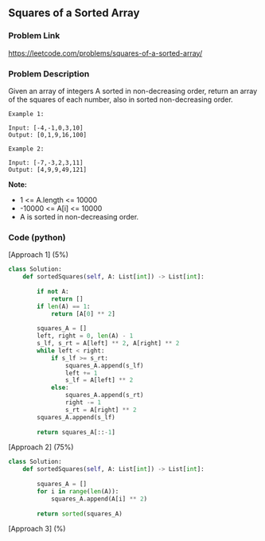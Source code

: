 ## Squares of a Sorted Array

### Problem Link

https://leetcode.com/problems/squares-of-a-sorted-array/

### Problem Description 

Given an array of integers A sorted in non-decreasing order, return an array of the squares of each number, also in sorted non-decreasing order.

```
Example 1:

Input: [-4,-1,0,3,10]
Output: [0,1,9,16,100]

```

```
Example 2:

Input: [-7,-3,2,3,11]
Output: [4,9,9,49,121]

```

**Note:**

* 1 <= A.length <= 10000
* -10000 <= A[i] <= 10000
* A is sorted in non-decreasing order.



### Code (python)

[Approach 1] (5%)

```python
class Solution:
    def sortedSquares(self, A: List[int]) -> List[int]:
        
        if not A:
            return []
        if len(A) == 1:
            return [A[0] ** 2]
        
        squares_A = []
        left, right = 0, len(A) - 1
        s_lf, s_rt = A[left] ** 2, A[right] ** 2
        while left < right:
            if s_lf >= s_rt:
                squares_A.append(s_lf)
                left += 1
                s_lf = A[left] ** 2
            else:
                squares_A.append(s_rt)
                right -= 1
                s_rt = A[right] ** 2
        squares_A.append(s_lf)
                
        return squares_A[::-1]
```

[Approach 2] (75%)

```python
class Solution:
    def sortedSquares(self, A: List[int]) -> List[int]:
    
        squares_A = []
        for i in range(len(A)):
            squares_A.append(A[i] ** 2)
            
        return sorted(squares_A)
```

[Approach 3] (%)

```python

```